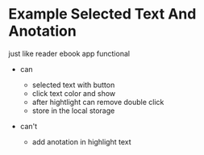 # Example Selected Text And Anotation

just like reader ebook app functional

- can
  - selected text with button 
  - click text color and show
  - after hightlight can remove double click
  - store in the local storage

- can't
  - add anotation in highlight text
